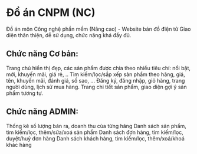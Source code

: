 # Đồ án CNPM (NC)
Đồ án môn Công nghệ phần mềm (Nâng cao) - Website bán đồ điện tử
Giao diện thân thiện, dễ sử dụng, chức năng khá đầy đủ.

## Chức năng **Cơ bản**:

Trang chủ hiển thị đẹp, các sản phẩm được chia theo nhiều tiêu chí: nổi bật, mới, khuyến mãi, giá rẻ, ..
Tìm kiếm/lọc/sắp xếp sản phẩm theo hãng, giá, tên, khuyến mãi, đánh giá, số sao, ...
Đăng ký, đăng nhập, giỏ hàng, trang người dùng, lịch sử mua hàng.
Trang chi tiết sản phẩm, giao diện gợi ý sản phẩm tương tự.

## Chức năng **ADMIN**:

Thống kê số lượng bán ra, doanh thu của từng hãng
Danh sách sản phẩm, tìm kiếm/lọc, thêm/sửa/xoá sản phẩm
Danh sách đơn hàng, tìm kiếm/lọc, duyệt/huỷ đơn hàng
Danh sách khách hàng, tìm kiếm/lọc, thêm/xoá/khoá khác hàng
